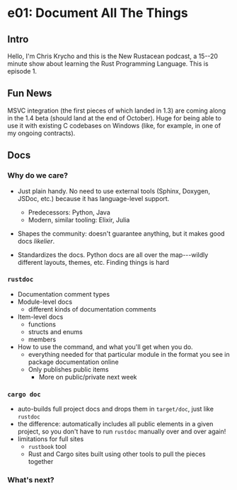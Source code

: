 # e01: Document All The Things

## Intro
Hello, I'm Chris Krycho and this is the New Rustacean podcast, a 15--20 minute
show about learning the Rust Programming Language. This is episode 1.

## Fun News
MSVC integration (the first pieces of which landed in 1.3) are coming along in
the 1.4 beta (should land at the end of October). Huge for being able to use it
with existing C codebases on Windows (like, for example, in one of my ongoing
contracts).

## Docs

### Why do we care?

  - Just plain handy. No need to use external tools (Sphinx, Doxygen, JSDoc,
    etc.) because it has language-level support.
      + Predecessors: Python, Java
      + Modern, similar tooling: Elixir, Julia

  - Shapes the community: doesn't guarantee anything, but it makes good docs
    *likelier*.

  - Standardizes the docs. Python docs are all over the map---wildly different
    layouts, themes, etc. Finding things is hard

### `rustdoc`
  - Documentation comment types
  - Module-level docs
      + different kinds of documentation comments
  - Item-level docs
      + functions
      + structs and enums
      + members
  - How to use the command, and what you'll get when you do.
      + everything needed for that particular module in the format you see in
        package documentation online
      + Only publishes public items
          * More on public/private next week

### `cargo doc`
  - auto-builds full project docs and drops them in `target/doc`, just like
    `rustdoc`
  - the difference: automatically includes all public elements in a given
    project, so you don't have to run `rustdoc` manually over and over again!
  - limitations for full sites
      + `rustbook` tool
      + Rust and Cargo sites built using other tools to pull the pieces together

### What's next?
